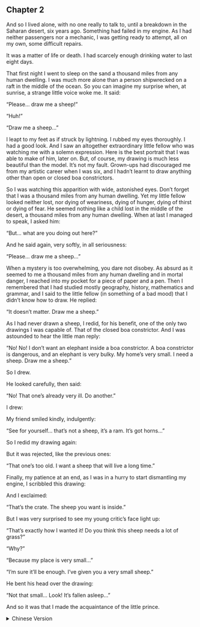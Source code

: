 ## Chapter 2

And so I lived alone, with no one really to talk to, until a breakdown in the Saharan desert, six years ago. Something had failed in my engine. As I had neither passengers nor a mechanic, I was getting ready to attempt, all on my own, some difficult repairs.

It was a matter of life or death. I had scarcely enough drinking
water to last eight days.



That first night I went to sleep on the sand a thousand miles from any human dwelling. I was much more alone than a person shipwrecked on a raft in the middle of the ocean. So you can imagine my surprise when, at sunrise, a strange little voice woke me. It said:

“Please… draw me a sheep!”

“Huh!”

“Draw me a sheep…”





I leapt to my feet as if struck by lightning. I rubbed my eyes thoroughly. I had a good look. And I saw an altogether extraordinary little fellow who was watching me with a solemn expression. Here is the best portrait that I was able to make of him, later on. But, of course, my drawing is much less beautiful than the model. It’s not my fault. Grown-ups had discouraged me from my artistic career when I was six, and I hadn’t learnt to draw anything other than open or closed boa constrictors.


So I was watching this apparition with wide, astonished eyes. Don’t forget that I was a thousand miles from any human dwelling. Yet my little fellow looked neither lost, nor dying of weariness, dying of hunger, dying of thirst or dying of fear. He seemed nothing like a child lost in the middle of the desert, a thousand miles from any human dwelling. When at last I managed to speak, I asked him: 

“But… what are you doing out here?”

And he said again, very softly, in all seriousness:

“Please… draw me a sheep…”

When a mystery is too overwhelming, you dare not disobey. As absurd as it seemed to me a thousand miles from any human dwelling and in mortal danger, I reached into my pocket for a piece of paper and a pen. Then I remembered that I had studied mostly geography, history, mathematics and grammar, and I said to the little fellow (in something of a bad mood) that I didn’t know how to draw. He replied:

“It doesn’t matter. Draw me a sheep.”

As I had never drawn a sheep, I redid, for his benefit, one of
the only two drawings I was capable of. That of the closed boa
constrictor. And I was astounded to hear the little man reply:

“No! No! I don’t want an elephant inside a boa constrictor. A boa constrictor is dangerous, and an elephant is very bulky. My home’s very small. I need a sheep. Draw me a sheep.”


So I drew.

He looked carefully, then said:

“No! That one’s already very ill. Do another.”

I drew: 

My friend smiled kindly, indulgently:

“See for yourself… that’s not a sheep, it’s a ram. It’s got horns…”

So I redid my drawing again:

But it was rejected, like the previous ones:

“That one’s too old. I want a sheep that will live a long time.”

Finally, my patience at an end, as I was in a hurry to start dismantling my engine, I scribbled this drawing:

And I exclaimed:

“That’s the crate. The sheep you want is inside.”


But I was very surprised to see my young critic’s face light up:

“That’s exactly how I wanted it! Do you think this sheep needs a lot of grass?”

“Why?”

“Because my place is very small…”

“I’m sure it’ll be enough. I’ve given you a very small sheep.”

He bent his head over the drawing:

“Not that small… Look! It’s fallen asleep…”

And so it was that I made the acquaintance of the little prince.


<details>
<summary>Chinese Version</summary>

<p>因此我一直都是一个人，没有真正可以说话的朋友。直到６年前，在撒哈拉沙漠遇到了一次事故。我驾驶的飞机出现了引擎故障，当时既没有闲散的乘客，也没有专业的工程师，我正准备一个人尝试对飞机进行修理。</p>

<p>这是一个关于生死的问题，剩余的水最多只够 8 天了。</p>

<p>第一天我就睡在离人类居住几千公里的沙子上。我感觉比在大海中遇到船难更加孤独。所以你能够想象到，在日出的时候，一个奇怪的小声音把我叫醒，我感觉有多么惊喜。他说：</p>

<p>“请……给我画一直羊！”</p>

<p>“嗯？”</p>

<p>“给我画一只羊……”</p>

<p>我像是被闪电击中一样跳起来，使劲揉了揉眼睛，仔细看了一下，看到一个神情严肃的小家伙看着我。这是我能画出的最好的肖像画了，我的画可能不太好看，你们也知道，我的艺术生涯在 6 岁的时候被大人们扼杀了。</p>

<p>“不，我不想要在蟒蛇肚子里的大象，蟒蛇很危险，并且大象太笨重了，我的家很小。我需要一只羊，给我画一只羊。”</p>

<p>“这是一个箱子，你想要的羊就在这里面。”</p>

<p>我小小评论家的脸上出现了笑容。</p>

<p>就这样，我和小王子相遇了。</p>

</details>